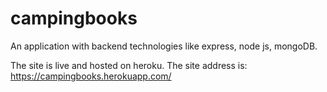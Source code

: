 # campingbooks

An application with backend technologies like express, node js, mongoDB.

The site is live and hosted on heroku.
The site address is: https://campingbooks.herokuapp.com/

